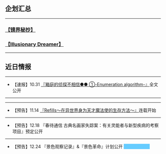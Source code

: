 ## **<font face="微软雅黑">企划汇总</font>**

---

### **[【镜界秘抄】](https://luciasnote.space/_posts/2020-12-24-%E9%95%9C%E5%AF%86/)**
### **[【Illusionary Dreamer】](https://luciasnote.space/_posts/2021-01-21-Illusionary-Dreamer/)**


---


## **<font face="微软雅黑">近日情报</font>**


---

- 【速报】10.31 [『箱庭的侦探不相信●● ①-Enumeration algorithm-』](https://luciasnote.space/_posts/2020-10-31-%E7%AE%B1%E4%BE%A61%E7%9B%AE%E5%BD%95/)全文公开

---
---

- 【预告】11.14 [『Refills～在异世界身为天才魔法使的生存方法～』](https://luciasnote.space/_posts/2020-11-14-Refills%E6%B1%87%E6%80%BB%E9%A1%B5/)连载开始

---

- 【预告】12.18 『春待通信 古典名画家失踪案：有关灵能者与新型疾病的考察项目』预定公开

---

- 【预告】12.24 『景色观察记录』&『景色革命』计划公开
<span style="color:#66ccff; background-color:#66ccff;">黑幕下的文字</span>

